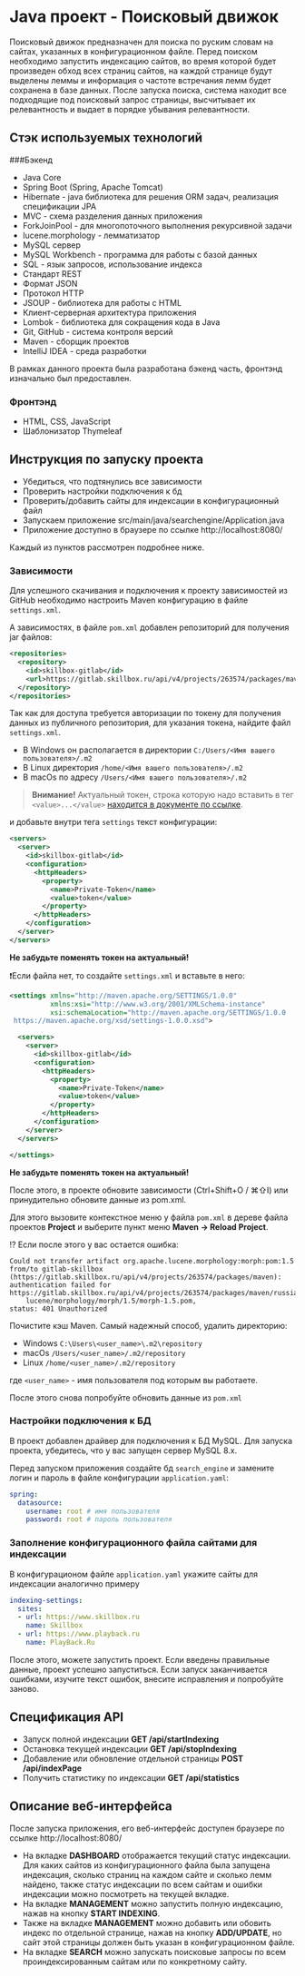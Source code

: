 # Java проект - Поисковый движок

Поисковый движок предназначен для поиска по руским словам на сайтах, указанных в конфигурационном файле.
Перед поиском необходимо запустить индексацию сайтов, во время которой будет произведен обход всех страниц сайтов, на каждой странице будут выделены леммы и информация о частоте встречания лемм будет сохранена в базе данных.
После запуска поиска, система находит все подходящие под поисковый запрос страницы, высчитывает их релевантность и выдает в порядке убывания релевантности.

## Стэк используемых технологий

###Бэкенд
- Java Core
- Spring Boot (Spring, Apache Tomcat)
- Hibernate - java библиотека для решения ORM задач, реализация спецификации JPA
- MVC - схема разделения данных приложения
- ForkJoinPool - для многопоточного выполнения рекурсивной задачи
- lucene.morphology - лемматизатор
- MySQL сервер
- MySQL Workbench - программа для работы с базой данных
- SQL - язык запросов, использование индекса
- Стандарт REST
- Формат JSON
- Протокол HTTP
- JSOUP - библиотека для работы с HTML
- Клиент-серверная архитектура приложения
- Lombok - библиотека для сокращения кода в Java
- Git, GitHub - система контроля версий 
- Maven - сборщик проектов 
- IntelliJ IDEA - среда разработки

В рамках данного проекта была разработана бэкенд часть, фронтэнд изначально был предоставлен.

### Фронтэнд
- HTML, CSS, JavaScript
- Шаблонизатор Thymeleaf

## Инструкция по запуску проекта
- Убедиться, что подтянулись все зависимости
- Проверить настройки подключения к бд
- Проверить/добавить сайты для индексации в конфигурационный файл
- Запускаем приложение src/main/java/searchengine/Application.java
- Приложение доступно в браузере по ссылке http://localhost:8080/

Каждый из пунктов рассмотрен подробнее ниже.

### Зависимости

Для успешного скачивания и подключения к проекту зависимостей
из GitHub необходимо настроить Maven конфигурацию в файле `settings.xml`.

А зависимостях, в файле `pom.xml` добавлен репозиторий для получения
jar файлов:

```xml
<repositories>
  <repository>
    <id>skillbox-gitlab</id>
    <url>https://gitlab.skillbox.ru/api/v4/projects/263574/packages/maven</url>
  </repository>
</repositories>
```

Так как для доступа требуется авторизации по токену для получения данных из
публичного репозитория, для указания токена, найдите файл `settings.xml`.

* В Windows он располагается в директории `C:/Users/<Имя вашего пользователя>/.m2`
* В Linux директория `/home/<Имя вашего пользователя>/.m2`
* В macOs по адресу `/Users/<Имя вашего пользователя>/.m2`

>**Внимание!** Актуальный токен, строка которую надо вставить в тег `<value>...</value>`
[находится в документе по ссылке](https://docs.google.com/document/d/1rb0ysFBLQltgLTvmh-ebaZfJSI7VwlFlEYT9V5_aPjc/edit?usp=sharing).

и добавьте внутри тега `settings` текст конфигурации:

```xml
<servers>
  <server>
    <id>skillbox-gitlab</id>
    <configuration>
      <httpHeaders>
        <property>
          <name>Private-Token</name>
          <value>token</value>
        </property>
      </httpHeaders>
    </configuration>
  </server>
</servers>
```

**Не забудьте поменять токен на актуальный!**

❗️Если файла нет, то создайте `settings.xml` и вставьте в него:

```xml
<settings xmlns="http://maven.apache.org/SETTINGS/1.0.0"
          xmlns:xsi="http://www.w3.org/2001/XMLSchema-instance"
          xsi:schemaLocation="http://maven.apache.org/SETTINGS/1.0.0
 https://maven.apache.org/xsd/settings-1.0.0.xsd">

  <servers>
    <server>
      <id>skillbox-gitlab</id>
      <configuration>
        <httpHeaders>
          <property>
            <name>Private-Token</name>
            <value>token</value>
          </property>
        </httpHeaders>
      </configuration>
    </server>
  </servers>

</settings>
```

**Не забудьте поменять токен на актуальный!**

После этого, в проекте обновите зависимости (Ctrl+Shift+O / ⌘⇧I) или
принудительно обновите данные из pom.xml.

Для этого вызовите контекстное меню у файла `pom.xml` в дереве файла проектов **Project** и выберите пункт меню **Maven -> Reload Project**.


⁉️ Если после этого у вас остается ошибка:

```text
Could not transfer artifact org.apache.lucene.morphology:morph:pom:1.5
from/to gitlab-skillbox (https://gitlab.skillbox.ru/api/v4/projects/263574/packages/maven):
authentication failed for
https://gitlab.skillbox.ru/api/v4/projects/263574/packages/maven/russianmorphology/org/apache/
    lucene/morphology/morph/1.5/morph-1.5.pom,
status: 401 Unauthorized
```

Почистите кэш Maven. Самый надежный способ, удалить директорию:

- Windows `C:\Users\<user_name>\.m2\repository`
- macOs `/Users/<user_name>/.m2/repository`
- Linux `/home/<user_name>/.m2/repository`

где `<user_name>` - имя пользователя под которым вы работаете.

После этого снова попробуйте обновить данные из `pom.xml`

### Настройки подключения к БД

В проект добавлен драйвер для подключения к БД MySQL. Для запуска проекта,
убедитесь, что у вас запущен сервер MySQL 8.x.

Перед запуском приложения создайте бд `search_engine` и замените логин и пароль в файле конфигурации `application.yaml`:

```yaml
spring:
  datasource:
    username: root # имя пользователя
    password: root # пароль пользователя
```

### Заполнение конфигурационного файла сайтами для индексации
В конфигурационом файле `application.yaml` укажите сайты для индексации аналогично примеру

```yaml
indexing-settings:
  sites:
  - url: https://www.skillbox.ru
    name: Skillbox
  - url: https://www.playback.ru
    name: PlayBack.Ru
```

После этого, можете запустить проект. Если введены правильные данные,
проект успешно запуститься. Если запуск заканчивается ошибками, изучите текст
ошибок, внесите исправления и попробуйте заново.

## Спецификация API
- Запуск полной индексации **GET /api/startIndexing**
- Остановка текущей индексации **GET /api/stopIndexing**
- Добавление или обновление отдельной страницы **POST /api/indexPage**
- Получить статистику по индексации **GET /api/statistics**

## Описание веб-интерфейса
После запуска приложения, его веб-интерфейс доступен браузере по ссылке http://localhost:8080/
- На вкладке **DASHBOARD** отображается текущий статус индексации. Для каких сайтов из конфигурационного файла была запущена индексация, сколько страниц на каждом сайте и сколько лемм найдено, также статус индексации по всем сайтам и ошибки индексации можно посмотреть на текущей вкладке.
- На вкладке **MANAGEMENT** можно запустить полную индексацию, нажав на кнопку **START INDEXING**.
- Также на вкладке **MANAGEMENT** можно добавить или обовить индекс по отдельной странице, нажав на кнопку **ADD/UPDATE**, но сайт этой страницы должен быть указан в конфигурационном файле.
- На вкладке **SEARCH** можно запускать поисковые запросы по всем проиндексированным сайтам или по конкретному сайту.
